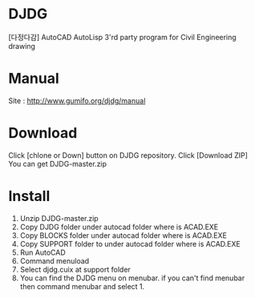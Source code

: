 # DJDG
[다정다감] AutoCAD AutoLisp 3'rd party program for Civil Engineering drawing

# Manual
Site : <a href=http://www.gumifo.org/djdg/manual target=_blank>http://www.gumifo.org/djdg/manual</a>

# Download
Click [chlone or Down] button on DJDG repository. Click [Download ZIP]
You can get DJDG-master.zip

# Install
1. Unzip DJDG-master.zip
2. Copy DJDG folder under autocad folder where is ACAD.EXE
3. Copy BLOCKS folder  under autocad folder where is ACAD.EXE
4. Copy SUPPORT folder to under autocad folder where is ACAD.EXE
5. Run AutoCAD
6. Command menuload
7. Select djdg.cuix at support folder 
8. You can find the DJDG menu on menubar. if you can't find menubar then command menubar and select 1.

